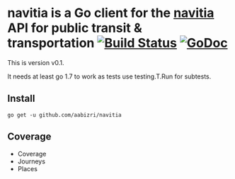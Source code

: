 # navitia is a Go client for the [navitia](navitia.io) API for public transit & transportation [![Build Status](https://travis-ci.org/aabizri/navitia.svg?branch=master)](https://travis-ci.org/aabizri/navitia) [![GoDoc](https://godoc.org/github.com/aabizri/navitia?status.svg)](https://godoc.org/github.com/aabizri/navitia)

This is version v0.1.

It needs at least go 1.7 to work as tests use testing.T.Run for subtests.

## Install
`go get -u github.com/aabizri/navitia`

## Coverage

- Coverage
- Journeys
- Places
